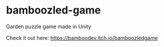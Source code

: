 # bamboozled-game
Garden puzzle game made in Unity

Check it out here: https://bamboodev.itch.io/bamboozledgame
